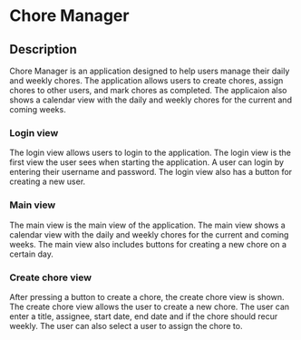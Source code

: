 # Chore Manager
## Description
Chore Manager is an application designed to help users manage their daily and weekly chores. The application allows users to create chores, assign chores to other users, and mark chores as completed. The applicaion also shows a calendar view with the daily and weekly chores for the current and coming weeks. 

### Login view
The login view allows users to login to the application. The login view is the first view the user sees when starting the application. A user can login by entering their username and password. The login view also has a button for creating a new user. 

### Main view
The main view is the main view of the application. The main view shows a calendar view with the daily and weekly chores for the current and coming weeks. The main view also includes buttons for creating a new chore on a certain day.

### Create chore view
After pressing a button to create a chore, the create chore view is shown. The create chore view allows the user to create a new chore. The user can enter a title, assignee, start date, end date and if the chore should recur weekly. The user can also select a user to assign the chore to.